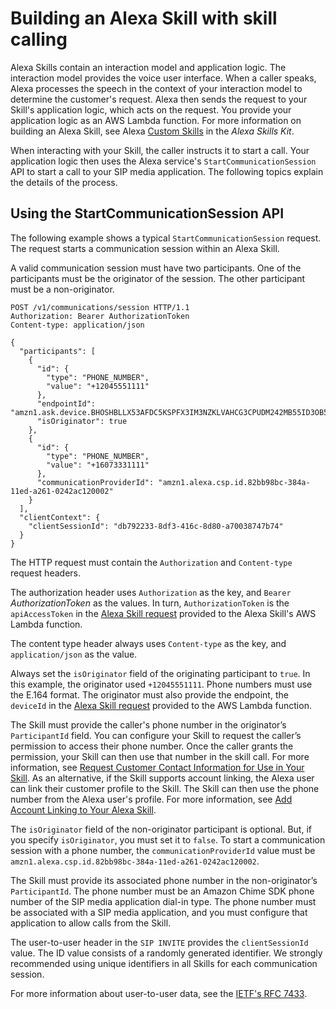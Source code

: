 # Building an Alexa Skill with skill calling<a name="build-skill-with-calling"></a>

Alexa Skills contain an interaction model and application logic\. The interaction model provides the voice user interface\. When a caller speaks, Alexa processes the speech in the context of your interaction model to determine the customer's request\. Alexa then sends the request to your Skill's application logic, which acts on the request\. You provide your application logic as an AWS Lambda function\. For more information on building an Alexa Skill, see Alexa [Custom Skills](https://developer.amazon.com/en-US/alexa/alexa-skills-kit/get-deeper/custom-skills) in the *Alexa Skills Kit*\.

When interacting with your Skill, the caller instructs it to start a call\. Your application logic then uses the Alexa service's `StartCommunicationSession` API to start a call to your SIP media application\. The following topics explain the details of the process\.

## Using the StartCommunicationSession API<a name="start-comm-session"></a>

The following example shows a typical `StartCommunicationSession` request\. The request starts a communication session within an Alexa Skill\.

A valid communication session must have two participants\. One of the participants must be the originator of the session\. The other participant must be a non\-originator\.

```
POST /v1/communications/session HTTP/1.1 
Authorization: Bearer AuthorizationToken
Content-type: application/json

{
  "participants": [
    {
      "id": {
        "type": "PHONE_NUMBER",
        "value": "+12045551111"
      },
      "endpointId": "amzn1.ask.device.BHOSHBLLX53AFDC5KSPFX3IM3NZKLVAHCG3CPUDM242MB55ID3OB5XUYQO332QUZ5FY45Z7RBR6RJD7ZKUSWLP5SJ6ZREGLKLBVY2DZKPUCTFEJE55JV6DWMAAO7UUNCIKGWCK6FWUS75F5LWBOKHXARBZYXQDHS6OCY7O6JBAKBDJRELAR7O",
      "isOriginator": true
    },
    {
      "id": {
        "type": "PHONE_NUMBER",
        "value": "+16073331111"
      },
      "communicationProviderId": "amzn1.alexa.csp.id.82bb98bc-384a-11ed-a261-0242ac120002"
    }
  ],
  "clientContext": {
    "clientSessionId": "db792233-8df3-416c-8d80-a70038747b74"
  }
}
```

The HTTP request must contain the `Authorization` and `Content-type` request headers\.

The authorization header uses `Authorization` as the key, and `Bearer` *AuthorizationToken* as the values\. In turn, `AuthorizationToken` is the `apiAccessToken` in the [Alexa Skill request](https://developer.amazon.com/en-US/docs/alexa/custom-skills/request-and-response-json-reference.html) provided to the Alexa Skill's AWS Lambda function\. 

The content type header always uses `Content-type` as the key, and `application/json` as the value\.

Always set the `isOriginator` field of the originating participant to `true`\. In this example, the originator used `+12045551111`\. Phone numbers must use the E\.164 format\. The originator must also provide the endpoint, the `deviceId` in the [Alexa Skill request](https://developer.amazon.com/en-US/docs/alexa/custom-skills/request-and-response-json-reference.html) provided to the AWS Lambda function\.

The Skill must provide the caller's phone number in the originator’s `ParticipantId` field\. You can configure your Skill to request the caller’s permission to access their phone number\. Once the caller grants the permission, your Skill can then use that number in the skill call\. For more information, see [ Request Customer Contact Information for Use in Your Skill](https://developer.amazon.com/en-US/docs/alexa/custom-skills/request-customer-contact-information-for-use-in-your-skill.html)\. As an alternative, if the Skill supports account linking, the Alexa user can link their customer profile to the Skill\. The Skill can then use the phone number from the Alexa user's profile\. For more information, see [ Add Account Linking to Your Alexa Skill](https://developer.amazon.com/en-US/docs/alexa/account-linking/add-account-linking.html)\.

The `isOriginator` field of the non\-originator participant is optional\. But, if you specify `isOriginator`, you must set it to `false`\. To start a communication session with a phone number, the `communicationProviderId` value must be `amzn1.alexa.csp.id.82bb98bc-384a-11ed-a261-0242ac120002`\.

The Skill must provide its associated phone number in the non\-originator’s `ParticipantId`\. The phone number must be an Amazon Chime SDK phone number of the SIP media application dial\-in type\. The phone number must be associated with a SIP media application, and you must configure that application to allow calls from the Skill\.

The user\-to\-user header in the `SIP INVITE` provides the `clientSessionId` value\. The ID value consists of a randomly generated identifier\. We strongly recommended using unique identifiers in all Skills for each communication session\.

For more information about user\-to\-user data, see the [IETF's RFC 7433](https://datatracker.ietf.org/doc/html/rfc7433)\.